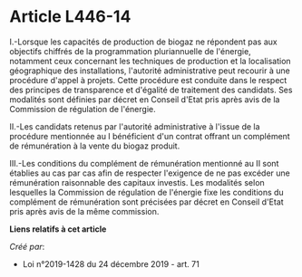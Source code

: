 # Article L446-14

I.-Lorsque les capacités de production de biogaz ne répondent pas aux objectifs chiffrés de la programmation pluriannuelle de
l'énergie, notamment ceux concernant les techniques de production et la localisation géographique des installations,
l'autorité administrative peut recourir à une procédure d'appel à projets. Cette procédure est conduite dans le respect des
principes de transparence et d'égalité de traitement des candidats. Ses modalités sont définies par décret en Conseil d'Etat
pris après avis de la Commission de régulation de l'énergie.

II.-Les candidats retenus par l'autorité administrative à l'issue de la procédure mentionnée au I bénéficient d'un contrat
offrant un complément de rémunération à la vente du biogaz produit.

III.-Les conditions du complément de rémunération mentionné au II sont établies au cas par cas afin de respecter l'exigence
de ne pas excéder une rémunération raisonnable des capitaux investis. Les modalités selon lesquelles la Commission de
régulation de l'énergie fixe les conditions du complément de rémunération sont précisées par décret en Conseil d'Etat pris
après avis de la même commission.

**Liens relatifs à cet article**

_Créé par_:

  - Loi n°2019-1428 du 24 décembre 2019 - art. 71
